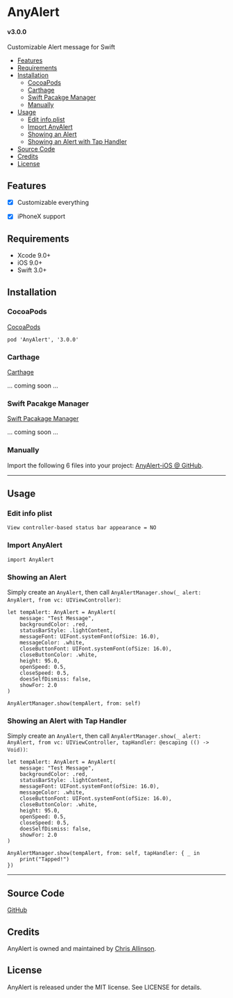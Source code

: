 
# AnyAlert

#### v3.0.0

Customizable Alert message for Swift

- [Features](#features)
- [Requirements](#requirements)
- [Installation](#installation)
    - [CocoaPods](#cocoapods)
    - [Carthage](#carthage)
    - [Swift Pacakge Manager](#swift-pacakge-manager)
    - [Manually](#manually)
- [Usage](#usage)
    - [Edit info.plist](#edit-info-plist)
    - [Import AnyAlert](#import-anyalert)
    - [Showing an Alert](#showing-an-alert)
    - [Showing an Alert with Tap Handler](#showing-an-alert-with-tap-handler)
- [Source Code](#source-code)
- [Credits](#credits)
- [License](#license)


## Features

- [x] Customizable everything
- [x] iPhoneX support


## Requirements

- Xcode 9.0+
- iOS 9.0+
- Swift 3.0+


## Installation

### CocoaPods

[CocoaPods](http://cocoapods.org)

`pod 'AnyAlert', '3.0.0'`

### Carthage

[Carthage](https://github.com/Carthage/Carthage)

... coming soon ...

### Swift Pacakge Manager

[Swift Pacakage Manager](https://swift.org/package-manager/)

... coming soon ...

### Manually

Import the following 6 files into your project: [AnyAlert-iOS @ GitHub](https://github.com/ChrisAllinson/AnyAlert-iOS/tree/3.0.0/AnyAlert/AnyAlert).


---


## Usage

### Edit info plist

`View controller-based status bar appearance = NO`

### Import AnyAlert

`import AnyAlert`

### Showing an Alert

Simply create an `AnyAlert`, then call `AnyAlertManager.show(_ alert: AnyAlert, from vc: UIViewController)`:

```
let tempAlert: AnyAlert = AnyAlert(
    message: "Test Message",
    backgroundColor: .red,
    statusBarStyle: .lightContent,
    messageFont: UIFont.systemFont(ofSize: 16.0),
    messageColor: .white,
    closeButtonFont: UIFont.systemFont(ofSize: 16.0),
    closeButtonColor: .white,
    height: 95.0,
    openSpeed: 0.5,
    closeSpeed: 0.5,
    doesSelfDismiss: false,
    showFor: 2.0
)

AnyAlertManager.show(tempAlert, from: self)
```

### Showing an Alert with Tap Handler

Simply create an `AnyAlert`, then call `AnyAlertManager.show(_ alert: AnyAlert, from vc: UIViewController, tapHandler: @escaping (() -> Void))`:

```
let tempAlert: AnyAlert = AnyAlert(
    message: "Test Message",
    backgroundColor: .red,
    statusBarStyle: .lightContent,
    messageFont: UIFont.systemFont(ofSize: 16.0),
    messageColor: .white,
    closeButtonFont: UIFont.systemFont(ofSize: 16.0),
    closeButtonColor: .white,
    height: 95.0,
    openSpeed: 0.5,
    closeSpeed: 0.5,
    doesSelfDismiss: false,
    showFor: 2.0
)

AnyAlertManager.show(tempAlert, from: self, tapHandler: { _ in
    print("Tapped!")
})
```


---


## Source Code

[GitHub](https://github.com/ChrisAllinson/AnyAlert-iOS/tree/3.0.0/AnyAlert/AnyAlert)


## Credits

AnyAlert is owned and maintained by [Chris Allinson](http://www.allinson.ca).


## License

AnyAlert is released under the MIT license. See LICENSE for details.
